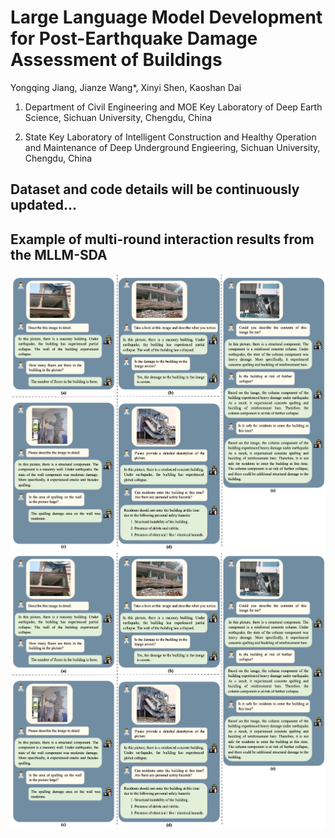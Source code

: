 # Large Language Model Development for Post-Earthquake Damage Assessment of Buildings

Yongqing Jiang, Jianze Wang*, Xinyi Shen, Kaoshan Dai

1. Department of Civil Engineering and MOE Key Laboratory of Deep Earth Science, Sichuan University, Chengdu, China

2. State Key Laboratory of Intelligent Construction and Healthy Operation and Maintenance of Deep Underground Engieering, Sichuan University, Chengdu, China

## Dataset and code details will be continuously updated...

## Example of multi-round interaction results from the MLLM-SDA

![Image text](https://github.com/Jovanqing97/MLLM-SDA/blob/master/example1.png)
![Image text](https://github.com/Jovanqing97/MLLM-SDA/blob/master/example1.png)
